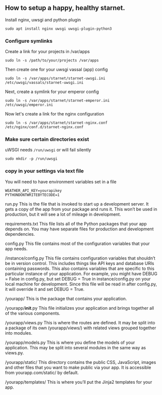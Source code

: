 ## How to setup a happy, healthy starnet.

Install nginx, uwsgi and python plugin

`sudo apt install nginx uwsgi uwsgi-plugin-python3`

### Configure symlinks

Create a link for your projects in /var/apps

`sudo ln -s /path/to/your/projects /var/apps`

Then create one for your uwsgi vassal (app) config

`sudo ln -s /var/apps/starnet/starnet-uwsgi.ini /etc/uwsgi/vassals/starnet-uwsgi.ini`

Next, create a symlink for your emperor config

`sudo ln -s /var/apps/starnet/starnet-emperor.ini /etc/uwsgi/emperor.ini`

Now let's create a link for the nginx configuration

`sudo ln -s /var/apps/starnet/starnet-nginx.conf /etc/nginx/conf.d/starnet-nginx.conf`

### Make sure certain directories exist

uWSGI needs `/run/uwsgi` or will fail silently

`sudo mkdir -p /run/uwsgi`

### copy in your settings via text file

You will need to have environment variables set in a file

```
WEATHER_API_KEY=yourapikey
PYTHONDONTWRITEBYTECODE=1
```

run.py	This is the file that is invoked to start up a development server. It gets a copy of the app from your package and runs it. This won’t be used in production, but it will see a lot of mileage in development.

requirements.txt	This file lists all of the Python packages that your app depends on. You may have separate files for production and development dependencies.

config.py	This file contains most of the configuration variables that your app needs.

/instance/config.py	This file contains configuration variables that shouldn’t be in version control. This includes things like API keys and database URIs containing passwords. This also contains variables that are specific to this particular instance of your application. For example, you might have DEBUG = False in config.py, but set DEBUG = True in instance/config.py on your local machine for development. Since this file will be read in after config.py, it will override it and set DEBUG = True.

/yourapp/	This is the package that contains your application.

/yourapp/__init__.py	This file initializes your application and brings together all of the various components.

/yourapp/views.py	This is where the routes are defined. It may be split into a package of its own (yourapp/views/) with related views grouped together into modules.

/yourapp/models.py	This is where you define the models of your application. This may be split into several modules in the same way as views.py.

/yourapp/static/	This directory contains the public CSS, JavaScript, images and other files that you want to make public via your app. It is accessible from yourapp.com/static/ by default.

/yourapp/templates/	This is where you’ll put the Jinja2 templates for your app.
